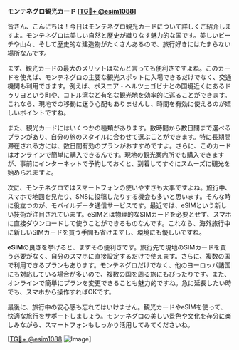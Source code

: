 **モンテネグロ観光カード [[TG💪+ @esim1088](https://t.me/s/esim1088)]**

皆さん、こんにちは！今日はモンテネグロ観光カードについて詳しくご紹介しますよ。モンテネグロは美しい自然と歴史が織りなす魅力的な国です。美しいビーチや山々、そして歴史的な建造物がたくさんあるので、旅行好きにはたまらない場所なんです。

まず、観光カードの最大のメリットはなんと言っても便利さですよね。このカードを使えば、モンテネグロの主要な観光スポットに入場できるだけでなく、交通機関も利用できます。例えば、ボスニア・ヘルツェゴビナとの国境近くにあるドゥリヨという町や、コトル湾など有名な観光地を効率的に巡ることができます。これなら、現地での移動に迷う心配もありませんし、時間を有効に使えるのが嬉しいポイントですね。

また、観光カードにはいくつかの種類があります。数時間から数日間まで選べるプランがあり、自分の旅のスタイルに合わせて選ぶことができます。特に長期間滞在される方には、数日間有効のプランがおすすめですよ。さらに、このカードはオンラインで簡単に購入できるんです。現地の観光案内所でも購入できますが、事前にインターネットで予約しておくと、到着してすぐにスムーズに観光を始められますよ。

次に、モンテネグロではスマートフォンの使いやすさも大事ですよね。旅行中、スマホで地図を見たり、SNSに投稿したりする機会も多いと思います。そんな時に役立つのが、モバイルデータ通信サービスです。最近では、eSIMという新しい技術が注目されています。eSIMとは物理的なSIMカードを必要とせず、スマホに直接ダウンロードして使うことができるものなんです。これなら、海外旅行中に新しいSIMカードを買う手間も省けますし、環境にも優しいですね。

**eSIM**の良さを挙げると、まずその便利さです。旅行先で現地のSIMカードを買う必要がなく、自分のスマホに直接設定するだけで使えます。さらに、複数の国で利用できるプランもあります。モンテネグロだけでなく、他のヨーロッパ諸国にも対応している場合が多いので、複数の国を周る旅にもぴったりです。また、オンラインで簡単にプランを変更できることも魅力的ですね。急に延長したい時でも、スマホから操作すればOKです。

最後に、旅行中の安心感も忘れてはいけません。観光カードやeSIMを使って、快適な旅行をサポートしましょう。モンテネグロの美しい景色や文化を存分に楽しみながら、スマートフォンもしっかり活用してみてくださいね。

[[TG💪+ @esim1088](https://t.me/s/esim1088) ![Image](https://i.postimg.cc/Y0z9fWf4/image.png)]